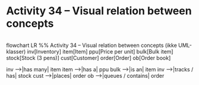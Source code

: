 # Activity 34 – Visual relation between concepts

```mermaid
```

flowchart LR
  %% Activity 34 – Visual relation between concepts (ikke UML-klasser)
  inv[Inventory]
  item[Item]
  ppu[Price per unit]
  bulk[Bulk item]
  stock[Stock (3 pens)]
  cust[Customer]
  order[Order]
  ob[Order book]

  inv -->|has many| item
  item -->|has a| ppu
  bulk -->|is an| item
  inv -->|tracks / has| stock
  cust -->|places| order
  ob -->|queues / contains| order
